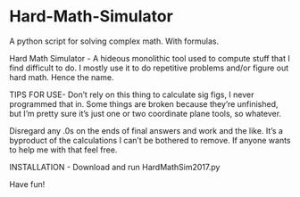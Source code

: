 # Hard-Math-Simulator
A python script for solving complex math. With formulas.

Hard Math Simulator - A hideous monolithic tool used to compute stuff that I find difficult to do. I mostly use it to do repetitive problems and/or figure out hard math. Hence the name.

TIPS FOR USE- 
Don’t rely on this thing to calculate sig figs, I never programmed that in.
Some things are broken because they’re unfinished, but I’m pretty sure it’s just one or two coordinate plane tools, so whatever.

Disregard any .0s on the ends of final answers and work and the like. It’s a byproduct of the calculations I can’t be bothered to remove. If anyone wants to help me with that feel free.

INSTALLATION -
Download and run HardMathSim2017.py

Have fun!
